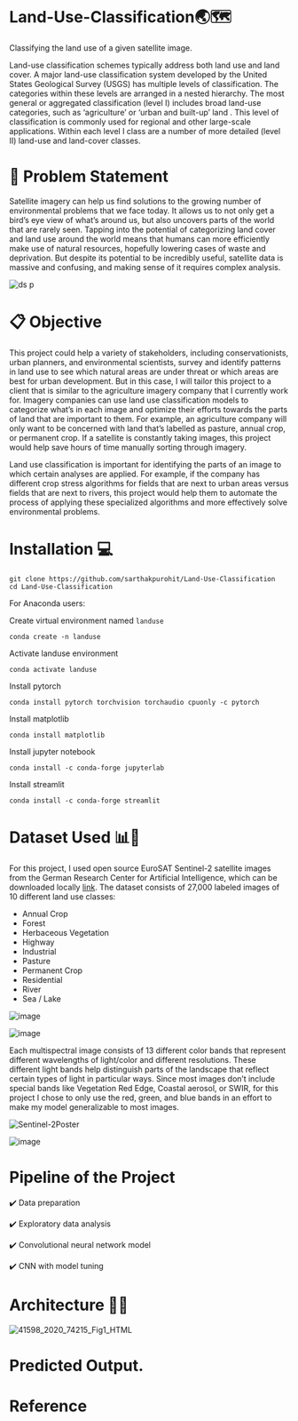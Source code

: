 # Land-Use-Classification ​🌏​🗺​

Classifying the land use of a given satellite image.

Land-use classification schemes typically address both land use and land cover. A major land-use classification system developed by the United States Geological Survey (USGS) has multiple levels of classification. The categories within these levels are arranged in a nested hierarchy. The most general or aggregated classification (level I) includes broad land-use categories, such as ‘agriculture’ or ‘urban and built-up’ land . This level of classification is commonly used for regional and other large-scale applications. Within each level I class are a number of more detailed (level II) land-use and land-cover classes.


# 📍 Problem Statement
   Satellite imagery can help us find solutions to the growing number of environmental problems that we face today. It allows us to not only get a bird’s eye view of what’s around us, but also uncovers parts of the world that are rarely seen. Tapping into the potential of categorizing land cover and land use around the world means that humans can more efficiently make use of natural resources, hopefully lowering cases of waste and deprivation. But despite its potential to be incredibly useful, satellite data is massive and confusing, and making sense of it requires complex analysis.
  
  ![ds p](https://user-images.githubusercontent.com/78519911/135376980-b77d540c-1f63-40ac-b746-13ff91d02b2c.gif)

   
# 📋 Objective 
  This project could help a variety of stakeholders, including conservationists, urban planners, and environmental scientists, survey and identify patterns in land use to see which natural areas are under threat or which areas are best for urban development. But in this case, I will tailor this project to a client that is similar to the agriculture imagery company that I currently work for. Imagery companies can use land use classification models to categorize what’s in each image and optimize their efforts towards the parts of land that are important to them. For example, an agriculture company will only want to be concerned with land that’s labelled as pasture, annual crop, or permanent crop. If a satellite is constantly taking images, this project would help save hours of time manually sorting through imagery.
  
  Land use classification is important for identifying the parts of an image to which certain analyses are applied. For example, if the company has different crop stress algorithms for fields that are next to urban areas versus fields that are next to rivers, this project would help them to automate the process of applying these specialized algorithms and more effectively solve environmental problems.
  
  # Installation 💻
   
   ```
   git clone https://github.com/sarthakpurohit/Land-Use-Classification
   cd Land-Use-Classification
   ```
   
   For Anaconda users:
   
   Create virtual environment named `landuse`
   ```
   conda create -n landuse
   ```
   
   Activate landuse environment
   ```
   conda activate landuse
   ```
   
   Install pytorch
   ```
   conda install pytorch torchvision torchaudio cpuonly -c pytorch
   ```
   
   Install matplotlib
   ```
   conda install matplotlib
   ```
   
   Install jupyter notebook
   ```
   conda install -c conda-forge jupyterlab
   ```
   
   Install streamlit
   ```
   conda install -c conda-forge streamlit
   ```
  
  
  # Dataset Used 📊📁
 For this project, I used open source EuroSAT Sentinel-2 satellite images from the German Research Center for Artificial Intelligence, which can be downloaded locally [link](http://madm.dfki.de/downloads). The dataset consists of 27,000 labeled images of 10 different land use classes:

- Annual Crop
- Forest
- Herbaceous Vegetation
- Highway
- Industrial
- Pasture
- Permanent Crop
- Residential
- River
- Sea / Lake


![image](https://user-images.githubusercontent.com/78519911/138552682-df140d3e-438c-49cc-9246-e82f17500278.png)





![image](https://user-images.githubusercontent.com/78519911/138552697-c15b4548-806d-44fa-9e75-8a00a3ad0b5a.png)


Each multispectral image consists of 13 different color bands that represent different wavelengths of light/color and different resolutions. These different light bands help distinguish parts of the landscape that reflect certain types of light in particular ways. Since most images don’t include special bands like Vegetation Red Edge, Coastal aerosol, or SWIR, for this project I chose to only use the red, green, and blue bands in an effort to make my model generalizable to most images.

![Sentinel-2Poster](https://user-images.githubusercontent.com/78519911/135378729-2eec9673-714d-4584-be69-eb3f789fa13f.jpg)



![image](https://user-images.githubusercontent.com/78519911/138552671-567e570e-ed4e-4490-b18d-db7c7c17999f.png)




# Pipeline of the Project 

 ✔️ Data preparation
 
 ✔️ Exploratory data analysis
 
 ✔️ Convolutional neural network model
 
 ✔️ CNN with model tuning

# Architecture 👨‍💻

![41598_2020_74215_Fig1_HTML](https://user-images.githubusercontent.com/78519911/135385106-8290f9c2-c058-4957-bc29-79146a0b3ccb.jpg)


# Predicted Output.

# Reference 

